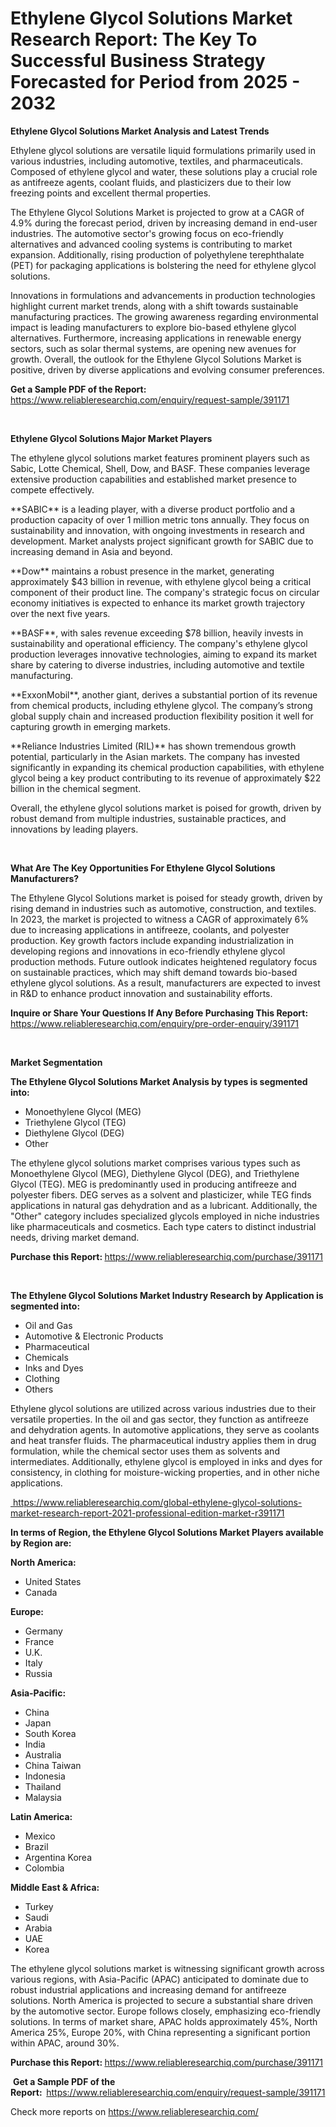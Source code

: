 <p><h1>Ethylene Glycol Solutions Market Research Report: The Key To Successful Business Strategy Forecasted for Period from 2025 - 2032</h1></p><p><strong>Ethylene Glycol Solutions Market Analysis and Latest Trends</strong></p>
<p><p>Ethylene glycol solutions are versatile liquid formulations primarily used in various industries, including automotive, textiles, and pharmaceuticals. Composed of ethylene glycol and water, these solutions play a crucial role as antifreeze agents, coolant fluids, and plasticizers due to their low freezing points and excellent thermal properties. </p><p>The Ethylene Glycol Solutions Market is projected to grow at a CAGR of 4.9% during the forecast period, driven by increasing demand in end-user industries. The automotive sector's growing focus on eco-friendly alternatives and advanced cooling systems is contributing to market expansion. Additionally, rising production of polyethylene terephthalate (PET) for packaging applications is bolstering the need for ethylene glycol solutions. </p><p>Innovations in formulations and advancements in production technologies highlight current market trends, along with a shift towards sustainable manufacturing practices. The growing awareness regarding environmental impact is leading manufacturers to explore bio-based ethylene glycol alternatives. Furthermore, increasing applications in renewable energy sectors, such as solar thermal systems, are opening new avenues for growth. Overall, the outlook for the Ethylene Glycol Solutions Market is positive, driven by diverse applications and evolving consumer preferences.</p></p>
<p><strong>Get a Sample PDF of the Report:&nbsp;</strong> <a href="https://www.reliableresearchiq.com/enquiry/request-sample/391171?utm_campaign=1141&utm_medium=2&utm_source=Github&utm_content=ia&utm_term=16012025&utm_id=ethylene-glycol-solutions">https://www.reliableresearchiq.com/enquiry/request-sample/391171</a></p>
<p>&nbsp;</p>
<p><strong>Ethylene Glycol Solutions Major Market Players</strong></p>
<p><p>The ethylene glycol solutions market features prominent players such as Sabic, Lotte Chemical, Shell, Dow, and BASF. These companies leverage extensive production capabilities and established market presence to compete effectively.</p><p>**SABIC** is a leading player, with a diverse product portfolio and a production capacity of over 1 million metric tons annually. They focus on sustainability and innovation, with ongoing investments in research and development. Market analysts project significant growth for SABIC due to increasing demand in Asia and beyond.</p><p>**Dow** maintains a robust presence in the market, generating approximately $43 billion in revenue, with ethylene glycol being a critical component of their product line. The company's strategic focus on circular economy initiatives is expected to enhance its market growth trajectory over the next five years.</p><p>**BASF**, with sales revenue exceeding $78 billion, heavily invests in sustainability and operational efficiency. The company's ethylene glycol production leverages innovative technologies, aiming to expand its market share by catering to diverse industries, including automotive and textile manufacturing.</p><p>**ExxonMobil**, another giant, derives a substantial portion of its revenue from chemical products, including ethylene glycol. The company’s strong global supply chain and increased production flexibility position it well for capturing growth in emerging markets.</p><p>**Reliance Industries Limited (RIL)** has shown tremendous growth potential, particularly in the Asian markets. The company has invested significantly in expanding its chemical production capabilities, with ethylene glycol being a key product contributing to its revenue of approximately $22 billion in the chemical segment.</p><p>Overall, the ethylene glycol solutions market is poised for growth, driven by robust demand from multiple industries, sustainable practices, and innovations by leading players.</p></p>
<p>&nbsp;</p>
<p><strong>What Are The Key Opportunities For Ethylene Glycol Solutions Manufacturers?</strong></p>
<p><p>The Ethylene Glycol Solutions market is poised for steady growth, driven by rising demand in industries such as automotive, construction, and textiles. In 2023, the market is projected to witness a CAGR of approximately 6% due to increasing applications in antifreeze, coolants, and polyester production. Key growth factors include expanding industrialization in developing regions and innovations in eco-friendly ethylene glycol production methods. Future outlook indicates heightened regulatory focus on sustainable practices, which may shift demand towards bio-based ethylene glycol solutions. As a result, manufacturers are expected to invest in R&D to enhance product innovation and sustainability efforts.</p></p>
<p><strong>Inquire or Share Your Questions If Any Before Purchasing This Report:</strong> <a href="https://www.reliableresearchiq.com/enquiry/pre-order-enquiry/391171?utm_campaign=1141&utm_medium=2&utm_source=Github&utm_content=ia&utm_term=16012025&utm_id=ethylene-glycol-solutions">https://www.reliableresearchiq.com/enquiry/pre-order-enquiry/391171</a></p>
<p>&nbsp;</p>
<p><strong>Market Segmentation</strong></p>
<p><strong>The Ethylene Glycol Solutions Market Analysis by types is segmented into:</strong></p>
<p><ul><li>Monoethylene Glycol (MEG)</li><li>Triethylene Glycol (TEG)</li><li>Diethylene Glycol (DEG)</li><li>Other</li></ul></p>
<p><p>The ethylene glycol solutions market comprises various types such as Monoethylene Glycol (MEG), Diethylene Glycol (DEG), and Triethylene Glycol (TEG). MEG is predominantly used in producing antifreeze and polyester fibers. DEG serves as a solvent and plasticizer, while TEG finds applications in natural gas dehydration and as a lubricant. Additionally, the "Other" category includes specialized glycols employed in niche industries like pharmaceuticals and cosmetics. Each type caters to distinct industrial needs, driving market demand.</p></p>
<p><strong>Purchase this Report:&nbsp;</strong><a href="https://www.reliableresearchiq.com/purchase/391171?utm_campaign=1141&utm_medium=2&utm_source=Github&utm_content=ia&utm_term=16012025&utm_id=ethylene-glycol-solutions">https://www.reliableresearchiq.com/purchase/391171</a></p>
<p>&nbsp;</p>
<p><strong>The Ethylene Glycol Solutions Market Industry Research by Application is segmented into:</strong></p>
<p><ul><li>Oil and Gas</li><li>Automotive & Electronic Products</li><li>Pharmaceutical</li><li>Chemicals</li><li>Inks and Dyes</li><li>Clothing</li><li>Others</li></ul></p>
<p><p>Ethylene glycol solutions are utilized across various industries due to their versatile properties. In the oil and gas sector, they function as antifreeze and dehydration agents. In automotive applications, they serve as coolants and heat transfer fluids. The pharmaceutical industry applies them in drug formulation, while the chemical sector uses them as solvents and intermediates. Additionally, ethylene glycol is employed in inks and dyes for consistency, in clothing for moisture-wicking properties, and in other niche applications.</p></p>
<p><a href="https://www.reliableresearchiq.com/global-ethylene-glycol-solutions-market-research-report-2021-professional-edition-market-r391171?utm_campaign=1141&utm_medium=2&utm_source=Github&utm_content=ia&utm_term=16012025&utm_id=ethylene-glycol-solutions">&nbsp;https://www.reliableresearchiq.com/global-ethylene-glycol-solutions-market-research-report-2021-professional-edition-market-r391171</a></p>
<p><strong>In terms of Region, the Ethylene Glycol Solutions Market Players available by Region are:</strong></p>
<p>
    <p> <strong> North America: </strong>
        <ul>
            <li>United States</li>
            <li>Canada</li>
        </ul>
        </p> 
    <p> <strong> Europe: </strong>
        <ul>
            <li>Germany</li>
            <li>France</li>
            <li>U.K.</li>
            <li>Italy</li>
            <li>Russia</li>
        </ul>
        </p> 
    <p> <strong> Asia-Pacific: </strong>
        <ul>
            <li>China</li>
            <li>Japan</li>
            <li>South Korea</li>
            <li>India</li>
            <li>Australia</li>
            <li>China Taiwan</li>
            <li>Indonesia</li>
            <li>Thailand</li>
            <li>Malaysia</li>
        </ul>
        </p> 
    <p> <strong> Latin America: </strong>
        <ul>
            <li>Mexico</li>
            <li>Brazil</li>
            <li>Argentina Korea</li>
            <li>Colombia</li>
        </ul>
        </p> 
    <p> <strong> Middle East & Africa: </strong>
        <ul>
            <li>Turkey</li>
            <li>Saudi</li>
            <li>Arabia</li>
            <li>UAE</li>
            <li>Korea</li>
        </ul>
    </p>
    </p>
<p><p>The ethylene glycol solutions market is witnessing significant growth across various regions, with Asia-Pacific (APAC) anticipated to dominate due to robust industrial applications and increasing demand for antifreeze solutions. North America is projected to secure a substantial share driven by the automotive sector. Europe follows closely, emphasizing eco-friendly solutions. In terms of market share, APAC holds approximately 45%, North America 25%, Europe 20%, with China representing a significant portion within APAC, around 30%.</p></p>
<p><strong>Purchase this Report: </strong><a href="https://www.reliableresearchiq.com/purchase/391171?utm_campaign=1141&utm_medium=2&utm_source=Github&utm_content=ia&utm_term=16012025&utm_id=ethylene-glycol-solutions">https://www.reliableresearchiq.com/purchase/391171</a></p>
<p>&nbsp;<strong>Get a Sample PDF of the Report:&nbsp;&nbsp;</strong><a href="https://www.reliableresearchiq.com/enquiry/request-sample/391171?utm_campaign=1141&utm_medium=2&utm_source=Github&utm_content=ia&utm_term=16012025&utm_id=ethylene-glycol-solutions">https://www.reliableresearchiq.com/enquiry/request-sample/391171</a></p>
<p><strong></strong></p>
<p>Check more reports on <a href="https://www.reliableresearchiq.com/?utm_campaign=1141&utm_medium=2&utm_source=Github&utm_content=ia&utm_term=16012025&utm_id=ethylene-glycol-solutions">https://www.reliableresearchiq.com/</a></p>